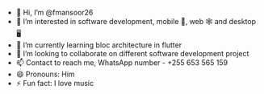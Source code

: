 - 👋 Hi, I’m @fmansoor26
- 👀 I’m interested in software development, mobile 📱, web 🕸️ and desktop 🖥️
- 🌱 I’m currently learning bloc architecture in flutter
- 💞️ I’m looking to collaborate on different software development project
- 📫 Contact to reach me, WhatsApp number - +255 653 565 159
- 😄 Pronouns: Him
- ⚡ Fun fact: I love music

<!---
fmansoor26/fmansoor26 is a ✨ special ✨ repository because its `README.md` (this file) appears on your GitHub profile.
You can click the Preview link to take a look at your changes.
--->
